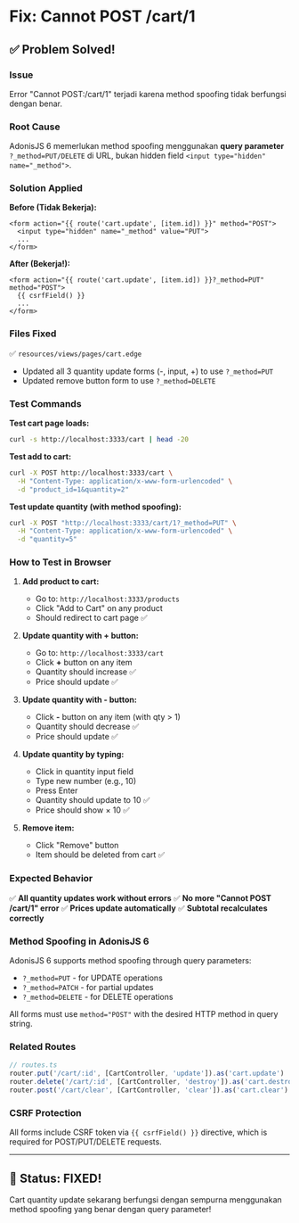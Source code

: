 # Fix: Cannot POST /cart/1

## ✅ Problem Solved!

### Issue
Error "Cannot POST:/cart/1" terjadi karena method spoofing tidak berfungsi dengan benar.

### Root Cause
AdonisJS 6 memerlukan method spoofing menggunakan **query parameter** `?_method=PUT/DELETE` di URL, bukan hidden field `<input type="hidden" name="_method">`.

### Solution Applied

**Before (Tidak Bekerja):**
```edge
<form action="{{ route('cart.update', [item.id]) }}" method="POST">
  <input type="hidden" name="_method" value="PUT">
  ...
</form>
```

**After (Bekerja!):**
```edge
<form action="{{ route('cart.update', [item.id]) }}?_method=PUT" method="POST">
  {{ csrfField() }}
  ...
</form>
```

### Files Fixed
✅ `resources/views/pages/cart.edge`
- Updated all 3 quantity update forms (-, input, +) to use `?_method=PUT`
- Updated remove button form to use `?_method=DELETE`

### Test Commands

**Test cart page loads:**
```bash
curl -s http://localhost:3333/cart | head -20
```

**Test add to cart:**
```bash
curl -X POST http://localhost:3333/cart \
  -H "Content-Type: application/x-www-form-urlencoded" \
  -d "product_id=1&quantity=2"
```

**Test update quantity (with method spoofing):**
```bash
curl -X POST "http://localhost:3333/cart/1?_method=PUT" \
  -H "Content-Type: application/x-www-form-urlencoded" \
  -d "quantity=5"
```

### How to Test in Browser

1. **Add product to cart:**
   - Go to: `http://localhost:3333/products`
   - Click "Add to Cart" on any product
   - Should redirect to cart page ✅

2. **Update quantity with + button:**
   - Go to: `http://localhost:3333/cart`
   - Click **+** button on any item
   - Quantity should increase ✅
   - Price should update ✅

3. **Update quantity with - button:**
   - Click **-** button on any item (with qty > 1)
   - Quantity should decrease ✅
   - Price should update ✅

4. **Update quantity by typing:**
   - Click in quantity input field
   - Type new number (e.g., 10)
   - Press Enter
   - Quantity should update to 10 ✅
   - Price should show × 10 ✅

5. **Remove item:**
   - Click "Remove" button
   - Item should be deleted from cart ✅

### Expected Behavior

✅ **All quantity updates work without errors**
✅ **No more "Cannot POST /cart/1" error**
✅ **Prices update automatically**
✅ **Subtotal recalculates correctly**

### Method Spoofing in AdonisJS 6

AdonisJS 6 supports method spoofing through query parameters:
- `?_method=PUT` - for UPDATE operations
- `?_method=PATCH` - for partial updates
- `?_method=DELETE` - for DELETE operations

All forms must use `method="POST"` with the desired HTTP method in query string.

### Related Routes

```typescript
// routes.ts
router.put('/cart/:id', [CartController, 'update']).as('cart.update')
router.delete('/cart/:id', [CartController, 'destroy']).as('cart.destroy')
router.post('/cart/clear', [CartController, 'clear']).as('cart.clear')
```

### CSRF Protection

All forms include CSRF token via `{{ csrfField() }}` directive, which is required for POST/PUT/DELETE requests.

---

## 🎉 Status: FIXED!

Cart quantity update sekarang berfungsi dengan sempurna menggunakan method spoofing yang benar dengan query parameter!
